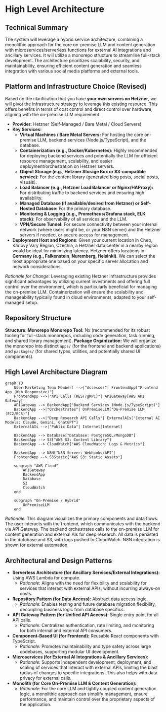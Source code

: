 # High Level Architecture

## Technical Summary

The system will leverage a hybrid service architecture, combining a monolithic approach for the core on-premise LLM and content generation with microservices/serverless functions for external AI integrations and ancillary services. It will utilize a monorepo structure to streamline full-stack development. The architecture prioritizes scalability, security, and maintainability, ensuring efficient content generation and seamless integration with various social media platforms and external tools.

## Platform and Infrastructure Choice (Revised)

Based on the clarification that you have **your own servers on Hetzner**, we will pivot the infrastructure strategy to leverage this existing resource. This offers benefits in terms of cost control and direct control over hardware, aligning with the on-premise LLM requirement.

* **Provider:** Hetzner (Self-Managed / Bare Metal / Cloud Servers)
* **Key Services:**
    * **Virtual Machines / Bare Metal Servers:** For hosting the core on-premise LLM, backend services (Node.js/TypeScript), and the database.
    * **Containerization (e.g., Docker/Kubernetes):** Highly recommended for deploying backend services and potentially the LLM for efficient resource management, scalability, and easier deployment/orchestration on Hetzner servers.
    * **Object Storage (e.g., Hetzner Storage Box or S3-compatible service):** For the content library (generated blog posts, social posts, visuals).
    * **Load Balancer (e.g., Hetzner Load Balancer or Nginx/HAProxy):** For distributing traffic to backend services and ensuring high availability.
    * **Managed Database (if available/desired from Hetzner) or Self-Hosted Database:** For the primary database.
    * **Monitoring & Logging (e.g., Prometheus/Grafana stack, ELK stack):** For observability of all services and the LLM.
    * **VPN/Secure Tunnel:** For secure connectivity between your internal network (where users might be, or your N8N server) and the Hetzner servers if needed, or secure access for management.
* **Deployment Host and Regions:** Given your current location in Cheb, Karlovy Vary Region, Czechia, a Hetzner data center in a nearby region would be ideal for minimizing latency. Hetzner offers locations in **Germany (e.g., Falkenstein, Nuremberg, Helsinki)**. We can select the most appropriate one based on your specific server allocation and network considerations.

*Rationale for Change:* Leveraging existing Hetzner infrastructure provides significant advantages by utilizing current investments and offering full control over the environment, which is particularly beneficial for managing the on-premise LLM. Containerization will ensure the scalability and manageability typically found in cloud environments, adapted to your self-managed setup.

## Repository Structure

**Structure: Monorepo**
**Monorepo Tool:** Nx (recommended for its robust tooling for full-stack monorepos, including code generation, task running, and shared library management).
**Package Organization:** We will organize the monorepo into distinct `apps/` (for the frontend and backend applications) and `packages/` (for shared types, utilities, and potentially shared UI components).

## High Level Architecture Diagram


```mermaid
graph TD
    User(Marketing Team Member) -->|"Accesses"| FrontendApp["Frontend App (Web Responsive)"]
    FrontendApp -->|"API Calls (REST/gRPC)"| APIGateway[AWS API Gateway]
    APIGateway --> BackendApp["Backend Services (Node.js/TypeScript)"]
    BackendApp -->|"Orchestrates"| OnPremiseLLM["On-Premise LLM (EC2/ECS)"]
    BackendApp -->|"Deep Research API Calls"| ExternalAIs["External AI Models: Claude, Gemini, ChatGPT"]
    ExternalAIs -->|"Public Data"| Internet[Internet]

    BackendApp --> Database["Database: PostgreSQL/MongoDB"]
    BackendApp --> S3["AWS S3: Content Library"]
    BackendApp --> CloudWatch["AWS CloudWatch: Logs & Metrics"]
    
    BackendApp --> N8N["N8N Server: Webhooks/API"]
    FrontendApp --> S3Static["AWS S3: Static Assets"]
    
    subgraph "AWS Cloud"
        APIGateway
        BackendApp
        Database
        S3
        CloudWatch
    end
    
    subgraph "On-Premise / Hybrid"
        OnPremiseLLM
    end
```


*Rationale:* This diagram visualizes the primary components and data flows. The user interacts with the frontend, which communicates with the backend via API Gateway. The backend orchestrates calls to the on-premise LLM for content generation and external AIs for deep research. All data is persisted in the database and S3, with logs pushed to CloudWatch. N8N integration is shown for external automation.

## Architectural and Design Patterns

  * **Serverless Architecture (for Ancillary Services/External Integrations):** Using AWS Lambda for compute.
      * *Rationale:* Aligns with the need for flexibility and scalability for services that interact with external APIs, without incurring always-on costs.
  * **Repository Pattern (for Data Access):** Abstract data access logic.
      * *Rationale:* Enables testing and future database migration flexibility, decoupling business logic from database specifics.
  * **API Gateway Pattern (for Unified API Access):** Single entry point for all API calls.
      * *Rationale:* Centralizes authentication, rate limiting, and monitoring for both internal and external API consumers.
  * **Component-Based UI (for Frontend):** Reusable React components with TypeScript.
      * *Rationale:* Promotes maintainability and type safety across large codebases, supporting modular UI development.
  * **Microservices (for External AI Integrations & Ancillary Services):**
      * *Rationale:* Supports independent development, deployment, and scaling of services that interact with external APIs, limiting the blast radius of changes to specific integrations. This also helps with data privacy for external calls.
  * **Monolith (for Core On-Premise LLM & Content Generation):**
      * *Rationale:* For the core LLM and tightly coupled content generation logic, a monolithic approach can simplify management, ensure performance, and maintain control over the proprietary aspects of the application.
